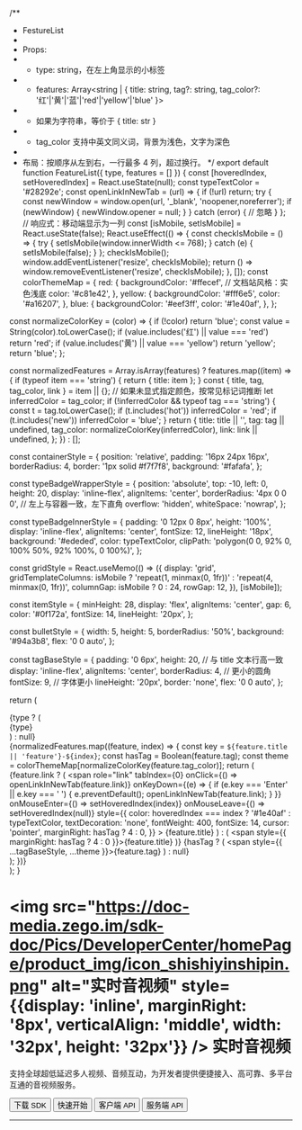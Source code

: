 /**
 * FestureList
 *
 * Props:
 * - type: string，在左上角显示的小标签
 * - features: Array<string | { title: string, tag?: string, tag_color?: '红'|'黄'|'蓝'|'red'|'yellow'|'blue' }>
 *   - 如果为字符串，等价于 { title: str }
 *   - tag_color 支持中英文同义词，背景为浅色，文字为深色
 *
 * 布局：按顺序从左到右，一行最多 4 列，超过换行。
 */
export default function FeatureList({ type, features = [] }) {
  const [hoveredIndex, setHoveredIndex] = React.useState(null);
  const typeTextColor = '#28292e';
  const openLinkInNewTab = (url) => {
    if (!url) return;
    try {
      const newWindow = window.open(url, '_blank', 'noopener,noreferrer');
      if (newWindow) {
        newWindow.opener = null;
      }
    } catch (error) {
      // 忽略
    }
  };
  // 响应式：移动端显示为一列
  const [isMobile, setIsMobile] = React.useState(false);
  React.useEffect(() => {
    const checkIsMobile = () => {
      try {
        setIsMobile(window.innerWidth <= 768);
      } catch (e) {
        setIsMobile(false);
      }
    };
    checkIsMobile();
    window.addEventListener('resize', checkIsMobile);
    return () => window.removeEventListener('resize', checkIsMobile);
  }, []);
  const colorThemeMap = {
    red: {
      backgroundColor: '#ffecef', // 文档站风格：实色浅底
      color: '#c81e42',
    },
    yellow: {
      backgroundColor: '#fff6e5',
      color: '#a16207',
    },
    blue: {
      backgroundColor: '#eef3ff',
      color: '#1e40af',
    },
  };

  const normalizeColorKey = (color) => {
    if (!color) return 'blue';
    const value = String(color).toLowerCase();
    if (value.includes('红') || value === 'red') return 'red';
    if (value.includes('黄') || value === 'yellow') return 'yellow';
    return 'blue';
  };

  const normalizedFeatures = Array.isArray(features)
    ? features.map((item) => {
        if (typeof item === 'string') {
          return { title: item };
        }
        const { title, tag, tag_color, link } = item || {};
        // 如果未显式指定颜色，按常见标记词推断
        let inferredColor = tag_color;
        if (!inferredColor && typeof tag === 'string') {
          const t = tag.toLowerCase();
          if (t.includes('hot')) inferredColor = 'red';
          if (t.includes('new')) inferredColor = 'blue';
        }
        return {
          title: title || '',
          tag: tag || undefined,
          tag_color: normalizeColorKey(inferredColor),
          link: link || undefined,
        };
      })
    : [];

  const containerStyle = {
    position: 'relative',
    padding: '16px 24px 16px',
    borderRadius: 4,
    border: '1px solid #f7f7f8',
    background: '#fafafa',
  };

  const typeBadgeWrapperStyle = {
    position: 'absolute',
    top: -10,
    left: 0,
    height: 20,
    display: 'inline-flex',
    alignItems: 'center',
    borderRadius: '4px 0 0 0', // 左上与容器一致，左下直角
    overflow: 'hidden',
    whiteSpace: 'nowrap',
  };

  const typeBadgeInnerStyle = {
    padding: '0 12px 0 8px',
    height: '100%',
    display: 'inline-flex',
    alignItems: 'center',
    fontSize: 12,
    lineHeight: '18px',
    background: '#ededed',
    color: typeTextColor,
    clipPath: 'polygon(0 0, 92% 0, 100% 50%, 92% 100%, 0 100%)',
  };

  const gridStyle = React.useMemo(() => ({
    display: 'grid',
    gridTemplateColumns: isMobile ? 'repeat(1, minmax(0, 1fr))' : 'repeat(4, minmax(0, 1fr))',
    columnGap: isMobile ? 0 : 24,
    rowGap: 12,
  }), [isMobile]);

  const itemStyle = {
    minHeight: 28,
    display: 'flex',
    alignItems: 'center',
    gap: 6,
    color: '#0f172a',
    fontSize: 14,
    lineHeight: '20px',
  };

  const bulletStyle = {
    width: 5,
    height: 5,
    borderRadius: '50%',
    background: '#94a3b8',
    flex: '0 0 auto',
  };

  const tagBaseStyle = {
    padding: '0 6px',
    height: 20, // 与 title 文本行高一致
    display: 'inline-flex',
    alignItems: 'center',
    borderRadius: 4, // 更小的圆角
    fontSize: 9, // 字体更小
    lineHeight: '20px',
    border: 'none',
    flex: '0 0 auto',
  };

  return (
    <div style={containerStyle}>
      {type ? (
        <div style={typeBadgeWrapperStyle}>
          <div style={typeBadgeInnerStyle}>{type}</div>
        </div>
      ) : null}
      <div style={gridStyle}>
        {normalizedFeatures.map((feature, index) => {
          const key = `${feature.title || 'feature'}-${index}`;
          const hasTag = Boolean(feature.tag);
          const theme = colorThemeMap[normalizeColorKey(feature.tag_color)];
          return (
            <div key={key} style={itemStyle}>
              <span style={bulletStyle} />
              {feature.link ? (
                <span
                  role="link"
                  tabIndex={0}
                  onClick={() => openLinkInNewTab(feature.link)}
                  onKeyDown={(e) => {
                    if (e.key === 'Enter' || e.key === ' ') {
                      e.preventDefault();
                      openLinkInNewTab(feature.link);
                    }
                  }}
                  onMouseEnter={() => setHoveredIndex(index)}
                  onMouseLeave={() => setHoveredIndex(null)}
                  style={{
                    color: hoveredIndex === index ? '#1e40af' : typeTextColor,
                    textDecoration: 'none',
                    fontWeight: 400,
                    fontSize: 14,
                    cursor: 'pointer',
                    marginRight: hasTag ? 4 : 0,
                  }}
                >
                  {feature.title}
                </span>
              ) : (
                <span style={{ marginRight: hasTag ? 4 : 0 }}>{feature.title}</span>
              )}
              {hasTag ? (
                <span style={{ ...tagBaseStyle, ...theme }}>{feature.tag}</span>
              ) : null}
            </div>
          );
        })}
      </div>
    </div>
  );
}



# <img src="https://doc-media.zego.im/sdk-doc/Pics/DeveloperCenter/homePage/product_img/icon_shishiyinshipin.png" alt="实时音视频" style={{display: 'inline', marginRight: '8px', verticalAlign: 'middle', width: '32px', height: '32px'}} /> 实时音视频

支持全球超低延迟多人视频、音频互动，为开发者提供便捷接入、高可靠、多平台互通的音视频服务。

<Button primary-color="NavyBlue" target="_blank" href="/real-time-video-ios-oc/client-sdk/download-sdk">下载 SDK</Button>
<Button primary-color="NavyBlue" target="_blank" href="/real-time-video-ios-oc/quick-start/implementing-video-call">快速开始</Button>
<Button primary-color="NavyBlue" target="_blank" href="/real-time-voice-video-api/overview">客户端 API</Button>
<Button primary-color="NavyBlue" target="_blank" href="/real-time-video-server/api-reference/overview">服务端 API</Button>

---

<Steps titleSite="h3">
  <Step title="产品介绍" icon="https://doc-media.zego.im/sdk-doc/Pics/Express/overview_catalog/icon_documentation_jianjie.png">
    <FeatureList
      features={        [
                {
                        "title": "概述",
                        "link": "/real-time-video-ios-oc/introduction/overview"
                },
                {
                        "title": "产品功能",
                        "link": "/real-time-video-ios-oc/introduction/product-feature-list"
                },
                {
                        "title": "实时音视频价格说明",
                        "link": "/real-time-video-ios-oc/introduction/pricing/rtc"
                },
                {
                        "title": "服务端混流价格说明",
                        "link": "/real-time-video-ios-oc/introduction/pricing/server-side-stream-mixing"
                },
                {
                        "title": "CDN 直播价格说明",
                        "link": "/real-time-video-ios-oc/introduction/pricing/cdn-live-streaming"
                },
                {
                        "title": "性能数据",
                        "link": "/real-time-video-ios-oc/introduction/performance-report"
                },
                {
                        "title": "实时音视频 SDK 与实时语音 SDK 差异",
                        "link": "/real-time-video-ios-oc/introduction/difference-between-audio-and-video-sdk"
                }
        ]}
    />
  </Step>
  <Step title="快速开始" icon="https://doc-media.zego.im/sdk-doc/Pics/Express/overview_catalog/icon_documentation_kuaisukaishi.png">
    <FeatureList
      features={        [
                {
                        "title": "跑通示例源码",
                        "link": "/real-time-video-ios-oc/quick-start/run-example-code"
                },
                {
                        "title": "集成 SDK",
                        "link": "/real-time-video-ios-oc/quick-start/integrating-sdk"
                },
                {
                        "title": "实现视频通话",
                        "link": "/real-time-video-ios-oc/quick-start/implementing-video-call"
                },
                {
                        "title": "场景化音视频配置",
                        "link": "/real-time-video-ios-oc/quick-start/scenario-based-audio-video-configuration"
                }
        ]}
    />
  </Step>
  <Step title="通信能力" icon="https://doc-media.zego.im/sdk-doc/Pics/Express/overview_catalog/icon_documentation_tongxun.png">
    <FeatureList
      type="基础"
      features={        [
                {
                        "title": "使用 Token 鉴权",
                        "link": "/real-time-video-ios-oc/communication/using-token-authentication"
                },
                {
                        "title": "通话前检测",
                        "link": "/real-time-video-ios-oc/communication/pre-call-detection"
                },
                {
                        "title": "通话质量监测",
                        "link": "/real-time-video-ios-oc/communication/monitor-stream-quality"
                },
                {
                        "title": "网络测速",
                        "link": "/real-time-video-ios-oc/communication/testing-network"
                }
        ]}
    />
    <br/>
    <FeatureList
      type="进阶"
      features={        [
                {
                        "title": "多源采集",
                        "link": "/real-time-video-ios-oc/communication/multi-source-capture"
                },
                {
                        "title": "同时推多路流",
                        "link": "/real-time-video-ios-oc/communication/publish-multi-streams"
                },
                {
                        "title": "媒体补充增强信息（SEI）",
                        "link": "/real-time-video-ios-oc/communication/sei"
                },
                {
                        "title": "流量控制",
                        "link": "/real-time-video-ios-oc/communication/traffic-control"
                },
                {
                        "title": "云代理",
                        "link": "/real-time-video-ios-oc/communication/cloud-proxy"
                },
                {
                        "title": "地理围栏",
                        "link": "/real-time-video-ios-oc/communication/geofencing"
                },
                {
                        "title": "音视频流加密",
                        "link": "/real-time-video-ios-oc/communication/encrypt-streams"
                },
                {
                        "title": "游戏语音",
                        "link": "/real-time-video-ios-oc/communication/range-audio"
                },
                {
                        "title": "万人范围音视频",
                        "link": "/real-time-video-ios-oc/communication/mass-scale-range-audio-video"
                },
                {
                        "title": "多人状态实时同步",
                        "link": "/real-time-video-ios-oc/communication/sync-users-status"
                }
        ]}
    />
  </Step>
  <Step title="房间能力" icon="https://doc-media.zego.im/sdk-doc/Pics/Express/overview_catalog/icon_documentation_fangjian.png">
    <FeatureList
      type="基础"
      features={        [
                {
                        "title": "房间连接状态说明",
                        "link": "/real-time-video-ios-oc/room/room-connection-status"
                },
                {
                        "title": "实时消息与信令",
                        "link": "/real-time-video-ios-oc/room/messaging-and-signaling"
                }
        ]}
    />
    <br/>
    <FeatureList
      type="进阶"
      features={        [
                {
                        "title": "登录多房间",
                        "link": "/real-time-video-ios-oc/room/multi-room-login"
                }
        ]}
    />
  </Step>
  <Step title="音频能力" icon="https://doc-media.zego.im/sdk-doc/Pics/Express/overview_catalog/icon_documentation_yinpin.png">
    <FeatureList
      type="基础"
      features={        [
                {
                        "title": "音量变化与音频频谱",
                        "link": "/real-time-video-ios-oc/audio/sound-level-spectrum"
                },
                {
                        "title": "耳返与声道设置",
                        "link": "/real-time-video-ios-oc/audio/headphone-monitor"
                },
                {
                        "title": "音频 3A 处理",
                        "link": "/real-time-video-ios-oc/audio/audio-3a-processing"
                },
                {
                        "title": "变声/混响/立体声",
                        "link": "/real-time-video-ios-oc/audio/audio-effects"
                }
        ]}
    />
    <br/>
    <FeatureList
      type="进阶"
      features={        [
                {
                        "title": "场景化 AI 降噪",
                        "link": "/real-time-video-ios-oc/audio/scenario-based-ai-noise-reduction"
                },
                {
                        "title": "自定义音频采集与渲染",
                        "link": "/real-time-video-ios-oc/audio/custom-audio-capture-and-rendering"
                },
                {
                        "title": "自定义音频处理",
                        "link": "/real-time-video-ios-oc/audio/custom-audio-processing"
                },
                {
                        "title": "原始音频数据获取",
                        "link": "/real-time-video-ios-oc/audio/get-audio-raw-data"
                },
                {
                        "title": "AI 变声",
                        "link": "/real-time-video-ios-oc/audio/ai-voice-changer"
                }
        ]}
    />
  </Step>
  <Step title="视频能力" icon="https://doc-media.zego.im/sdk-doc/Pics/Express/overview_catalog/icon_documentation_shipin.png">
    <FeatureList
      type="基础"
      features={        [
                {
                        "title": "常用视频配置",
                        "link": "/real-time-video-ios-oc/video/common-video-configuration"
                },
                {
                        "title": "视频采集旋转",
                        "link": "/real-time-video-ios-oc/video/video-capture-rotation"
                },
                {
                        "title": "屏幕共享",
                        "link": "/real-time-video-ios-oc/video/screen-sharing"
                },
                {
                        "title": "水印和截图",
                        "link": "/real-time-video-ios-oc/video/watermark-and-screenshot"
                }
        ]}
    />
    <br/>
    <FeatureList
      type="进阶"
      features={        [
                {
                        "title": "设置视频编码方式",
                        "link": "/real-time-video-ios-oc/video/set-video-encoding"
                },
                {
                        "title": "自定义视频采集",
                        "link": "/real-time-video-ios-oc/video/custom-video-capture"
                },
                {
                        "title": "自定义视频渲染",
                        "link": "/real-time-video-ios-oc/video/custom-video-rendering"
                },
                {
                        "title": "自定义视频前处理",
                        "link": "/real-time-video-ios-oc/video/custom-video-preprocessing"
                },
                {
                        "title": "超分辨率",
                        "link": "/real-time-video-ios-oc/video/super-resolution"
                },
                {
                        "title": "主体分割",
                        "link": "/real-time-video-ios-oc/video/object-segmentation"
                },
                {
                        "title": "H.265",
                        "link": "/real-time-video-ios-oc/video/h265"
                },
                {
                        "title": "视频大小流和分层编码",
                        "link": "/real-time-video-ios-oc/video/small-large-video-stream-and-layered-encoding"
                },
                {
                        "title": "推流视频增强",
                        "link": "/real-time-video-ios-oc/video/publish-video-enhancement"
                }
        ]}
    />
  </Step>
  <Step title="直播能力" icon="https://doc-media.zego.im/sdk-doc/Pics/Express/overview_catalog/icon_documentation_zhibo.png">
    <FeatureList
      type="基础"
      features={        [
                {
                        "title": "混流",
                        "link": "/real-time-video-ios-oc/live-streaming/stream-mixing"
                },
                {
                        "title": "使用 CDN 直播",
                        "link": "/real-time-video-ios-oc/live-streaming/using-cdn-for-live-streaming"
                },
                {
                        "title": "CDN 推流鉴权",
                        "link": "/real-time-video-ios-oc/live-streaming/cdn-stream-publishing-authentication"
                },
                {
                        "title": "通过 URL 拉流",
                        "link": "/real-time-video-ios-oc/live-streaming/playing-stream-by-url"
                }
        ]}
    />
    <br/>
    <FeatureList
      type="进阶"
      features={        [
                {
                        "title": "单流转码",
                        "link": "/real-time-video-ios-oc/live-streaming/single-stream-transcoding"
                }
        ]}
    />
    <br/>
    <FeatureList
      type="特色"
      features={        [
                {
                        "title": "超低延迟直播",
                        "link": "/real-time-video-ios-oc/live-streaming/low-latency-live-streaming",
                        "tag": "特色",
                        "tag_color": "red"
                }
        ]}
    />
  </Step>
  <Step title="其他能力" icon="https://doc-media.zego.im/sdk-doc/Pics/Express/overview_catalog/icon_documentation_xiaoxi_2.png">
    <FeatureList
      type="基础"
      features={        [
                {
                        "title": "媒体播放器",
                        "link": "/real-time-video-ios-oc/other/media-player"
                },
                {
                        "title": "音效文件播放器",
                        "link": "/real-time-video-ios-oc/other/audio-effect-player"
                },
                {
                        "title": "音视频录制",
                        "link": "/real-time-video-ios-oc/other/local-media-recording"
                }
        ]}
    />
    <br/>
    <FeatureList
      type="进阶"
      features={        [
                {
                        "title": "将白板推送到第三方平台",
                        "link": "/real-time-video-ios-oc/other/push-the-whiteboard"
                },
                {
                        "title": "播放透明礼物特效",
                        "link": "/real-time-video-ios-oc/other/play-transparent-gift-effects"
                }
        ]}
    />
  </Step>
  <Step title="最佳实践" icon="https://doc-media.zego.im/sdk-doc/Pics/Express/overview_catalog/icon_documentation_zuijiashijian.png">
    <FeatureList
      features={        [
                {
                        "title": "体验 App",
                        "link": "/real-time-video-ios-oc/best-practice/object-segmentation/demo-app"
                },
                {
                        "title": "实现流程",
                        "link": "/real-time-video-ios-oc/best-practice/object-segmentation/implementation"
                },
                {
                        "title": "多人视频通话",
                        "link": "/real-time-video-ios-oc/best-practice/multiplayer-video-call"
                },
                {
                        "title": "和 AI 美颜的搭配使用",
                        "link": "/real-time-video-ios-oc/best-practice/integration-with-zego-effects-sdk"
                },
                {
                        "title": "调试与配置",
                        "link": "/real-time-video-ios-oc/best-practice/debug-and-config"
                },
                {
                        "title": "限制说明",
                        "link": "/real-time-video-ios-oc/best-practice/restrictions"
                },
                {
                        "title": "从 CDN 拉流切换到连麦场景",
                        "link": "/real-time-video-ios-oc/best-practice/switch-cdn-to-rtc"
                },
                {
                        "title": "秀场直播秒开方案",
                        "link": "/real-time-video-ios-oc/best-practice/instant-startup-solution"
                }
        ]}
    />
  </Step>
  <Step title="参考文档" icon="https://doc-media.zego.im/sdk-doc/Pics/Express/overview_catalog/icon_documentation_cankaowendang.png">
    <FeatureList
      features={      [
            {
                  "title": "客户端 API",
                  "link": "/real-time-voice-video-api/overview"
            },
            {
                  "title": "服务端 API",
                  "link": "/real-time-video-server/api-reference/overview"
            },
            {
                  "title": "常见错误码",
                  "link": "/real-time-video-ios-oc/client-sdk/error-code"
            },
            {
                  "title": "常见问题",
                  "link": "/faq/overview"
            }
      ]}
    />
  </Step>
</Steps>